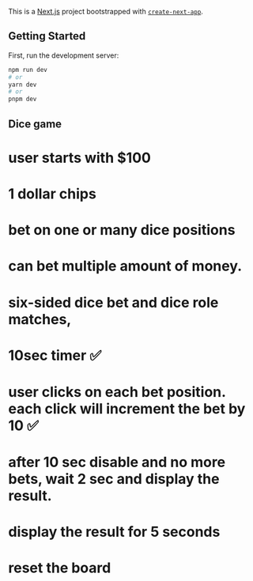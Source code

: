 This is a [Next.js](https://nextjs.org/) project bootstrapped with [`create-next-app`](https://github.com/vercel/next.js/tree/canary/packages/create-next-app).

## Getting Started

First, run the development server:

```bash
npm run dev
# or
yarn dev
# or
pnpm dev
```

## Dice game

# user starts with $100

# 1 dollar chips

# bet on one or many dice positions

# can bet multiple amount of money.

# six-sided dice bet and dice role matches,

# 10sec timer ✅

# user clicks on each bet position. each click will increment the bet by 10 ✅

# after 10 sec disable and no more bets, wait 2 sec and display the result.

# display the result for 5 seconds

# reset the board
